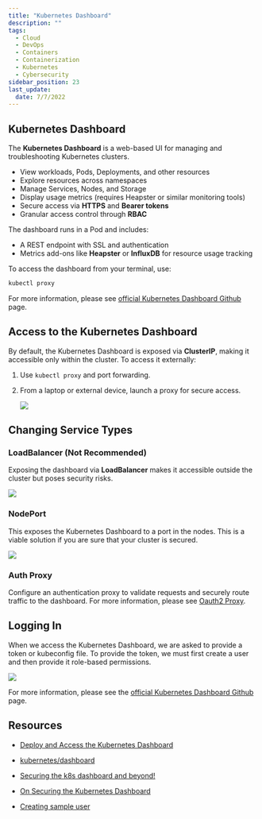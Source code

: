 ```yaml
---
title: "Kubernetes Dashboard"
description: ""
tags: 
  - Cloud
  - DevOps
  - Containers
  - Containerization
  - Kubernetes
  - Cybersecurity
sidebar_position: 23
last_update:
  date: 7/7/2022
---
```



## Kubernetes Dashboard 

The **Kubernetes Dashboard** is a web-based UI for managing and troubleshooting Kubernetes clusters.  

- View workloads, Pods, Deployments, and other resources  
- Explore resources across namespaces  
- Manage Services, Nodes, and Storage  
- Display usage metrics (requires Heapster or similar monitoring tools)  
- Secure access via **HTTPS** and **Bearer tokens**  
- Granular access control through **RBAC**  

The dashboard runs in a Pod and includes:  
- A REST endpoint with SSL and authentication  
- Metrics add-ons like **Heapster** or **InfluxDB** for resource usage tracking  

To access the dashboard from your terminal, use:  

```bash  
kubectl proxy  
```  

For more information, please see [official Kubernetes Dashboard Github](https://github.com/kubernetes/dashboard) page.


## Access to the Kubernetes Dashboard 

By default, the Kubernetes Dashboard is exposed via **ClusterIP**, making it accessible only within the cluster. To access it externally:  

1. Use `kubectl proxy` and port forwarding.  
2. From a laptop or external device, launch a proxy for secure access.  

    <div class='img-center'>

   ![](/img/docs/k8s-security-kubernetes-dashboards.png)  

    </div>

## Changing Service Types  

### LoadBalancer (Not Recommended)

Exposing the dashboard via **LoadBalancer** makes it accessible outside the cluster but poses security risks.  

<div class='img-center'>

![](/img/docs/exposing-k8s-dashboard-via-loadbalancer-service-type.png)  

</div>

### NodePort

This exposes the Kubernetes Dashboard to a port in the nodes. This is a viable solution if you are sure that your cluster is secured.

<div class='img-center'>

![](/img/docs/exposing-k8s-dashboard-via-nodeport.png)  

</div>

### Auth Proxy

Configure an authentication proxy to validate requests and securely route traffic to the dashboard. For more information, please see [Oauth2 Proxy](https://geek-cookbook.funkypenguin.co.nz/recipes/kubernetes/oauth2-proxy/).  


## Logging In 

When we access the Kubernetes Dashboard, we are asked to provide a token or kubeconfig file. To provide the token, we must first create a user and then provide it role-based  permissions.

<div class='img-center'>

![](/img/docs/kubernetes-dashboard-login-page.png)

</div>

For more information, please see the [official Kubernetes Dashboard Github](https://github.com/kubernetes/dashboard) page.

## Resources 

- [Deploy and Access the Kubernetes Dashboard](https://kubernetes.io/docs/tasks/access-application-cluster/web-ui-dashboard/)

- [kubernetes/dashboard](https://github.com/kubernetes/dashboard)

- [Securing the k8s dashboard and beyond!](https://www.youtube.com/watch?v=od8TnIvuADg) 

- [On Securing the Kubernetes Dashboard](https://blog.heptio.com/on-securing-the-kubernetes-dashboard-16b09b1b7aca)

- [Creating sample user](https://github.com/kubernetes/dashboard/blob/master/docs/user/access-control/creating-sample-user.md)





 

 
